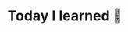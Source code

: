 ---
title: Today I learned 📙
created: 2023-07-26T21:45:14+05:30
updated: 2023-07-26T21:45:14+05:30
draft: true
---